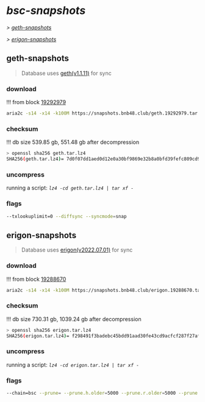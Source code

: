 # *bsc-snapshots*


*\> [geth-snapshots](#geth-snapshots)*

*\> [erigon-snapshots](#erigon-snapshots)*


## geth-snapshots


> Database uses [geth(v1.1.11)](https://github.com/bnb-chain/bsc/releases/tag/v1.1.11) for sync


### download

<!-- begin_geth -->

!!! from block [19292979](https://bscscan.com/block/19292979)
```bash
aria2c -s14 -x14 -k100M https://snapshots.bnb48.club/geth.19292979.tar.lz4 -o geth.tar.lz4
```


### checksum


!!! db size 539.85 gb, 551.48 gb after decompression
```bash
> openssl sha256 geth.tar.lz4
SHA256(geth.tar.lz4)= 7d0f07dd1aed0d12e0a30bf9869e32b8a0bfd39fefc809cd9b09b4a2b7d9e104
```

<!-- end_geth -->

### uncompress


running a script: _`lz4 -cd geth.tar.lz4 | tar xf -`_


### flags


```bash
--txlookuplimit=0 --diffsync --syncmode=snap
```


## erigon-snapshots


> Database uses [erigon(v2022.07.01)](https://github.com/ledgerwatch/erigon/releases/tag/v2022.07.01) for sync


### download

<!-- begin_erigon -->

!!! from block [19288670](https://bscscan.com/block/19288670)
```bash
aria2c -s14 -x14 -k100M https://snapshots.bnb48.club/erigon.19288670.tar.lz4 -o erigon.tar.lz4
```


### checksum


!!! db size 730.31 gb, 1039.24 gb after decompression
```bash
> openssl sha256 erigon.tar.lz4
SHA256(erigon.tar.lz4)= f298491f3badebc45bdd91aad30fe43cd9acfcf287f27af466f68bf2b42f3379
```

<!-- end_erigon -->

### uncompress


running a script: _`lz4 -cd erigon.tar.lz4 | tar xf -`_


### flags


```bash
--chain=bsc --prune= --prune.h.older=5000 --prune.r.older=5000 --prune.t.older=5000 --prune.c.older=5000 --db.pagesize=16k
```
